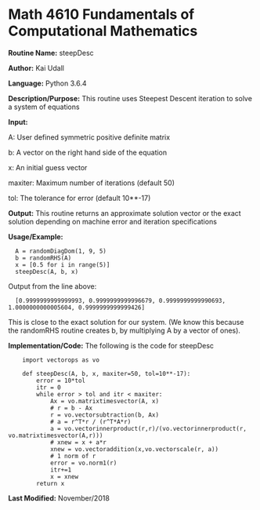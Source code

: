 # Math 4610 Fundamentals of Computational Mathematics

**Routine Name:**           steepDesc

**Author:** Kai Udall

**Language:** Python 3.6.4

**Description/Purpose:** This routine uses Steepest Descent iteration to solve a system of equations

**Input:**

A: User defined symmetric positive definite matrix

b: A vector on the right hand side of the equation

x: An initial guess vector

maxiter: Maximum number of iterations (default 50)

tol: The tolerance for error (default 10**-17)

**Output:** This routine returns an approximate solution vector or the exact solution depending on machine error and iteration specifications

**Usage/Example:**

      A = randomDiagDom(1, 9, 5)
      b = randomRHS(A)
      x = [0.5 for i in range(5)]
      steepDesc(A, b, x)

Output from the line above:

      [0.9999999999999993, 0.9999999999996679, 0.9999999999990693, 1.0000000000005604, 0.9999999999999426]

This is close to the exact solution for our system. (We know this because the randomRHS routine creates b, by multiplying A by a vector of ones).
          
**Implementation/Code:** The following is the code for steepDesc
        
        import vectorops as vo
        
        def steepDesc(A, b, x, maxiter=50, tol=10**-17):
            error = 10*tol
            itr = 0
            while error > tol and itr < maxiter:
                Ax = vo.matrixtimesvector(A, x)
                # r = b - Ax
                r = vo.vectorsubtraction(b, Ax)
                # a = r^T*r / (r^T*A*r)
                a = vo.vectorinnerproduct(r,r)/(vo.vectorinnerproduct(r, vo.matrixtimesvector(A,r)))
                # xnew = x + a*r
                xnew = vo.vectoraddition(x,vo.vectorscale(r, a))
                # 1 norm of r
                error = vo.norm1(r)
                itr+=1
                x = xnew
            return x
    

**Last Modified:** November/2018
